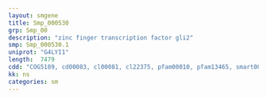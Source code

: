 ```yaml
---
layout: smgene
title: Smp_000530
grp: Smp_00
description: "zinc finger transcription factor gli2"
smp: Smp_000530.1
uniprot: "G4LYI1"
length:  7479
cdd: "COG5189, cd00083, cl00081, cl22375, pfam00010, pfam13465, smart00353"
kk: ns
categories: sm
---
```

